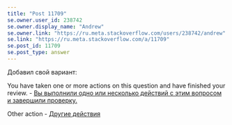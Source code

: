 ```yaml
---
title: "Post 11709"
se.owner.user_id: 238742
se.owner.display_name: "Andrew"
se.owner.link: "https://ru.meta.stackoverflow.com/users/238742/andrew"
se.link: "https://ru.meta.stackoverflow.com/a/11709"
se.post_id: 11709
se.post_type: answer
---
```

<p>Добавил свой вариант:</p>
<p>You have taken one or more actions on this question and have finished your review. - <a href="https://ru.traducir.win/strings/16899" rel="nofollow noreferrer">Вы выполнили одно или несколько действий с этим вопросом и завершили проверку.</a></p>
<p>Other action - <a href="https://ru.traducir.win/strings/16897" rel="nofollow noreferrer">Другие действия</a></p>
